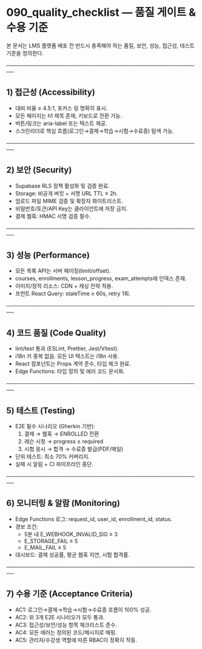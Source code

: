# 090_quality_checklist — 품질 게이트 & 수용 기준

본 문서는 LMS 플랫폼 배포 전 반드시 충족해야 하는 품질, 보안, 성능, 접근성, 테스트 기준을 정의한다.

────────────────────────────────────────────────────
## 1) 접근성 (Accessibility)
- 대비 비율 ≥ 4.5:1, 포커스 링 명확히 표시.
- 모든 페이지는 h1 제목 존재, 키보드로 전환 가능.
- 버튼/링크는 aria-label 또는 텍스트 제공.
- 스크린리더로 핵심 흐름(로그인→결제→학습→시험→수료증) 탐색 가능.

────────────────────────────────────────────────────
## 2) 보안 (Security)
- Supabase RLS 정책 활성화 및 검증 완료.
- Storage: 비공개 버킷 + 서명 URL TTL ≤ 2h.
- 업로드 파일 MIME 검증 및 확장자 화이트리스트.
- 비밀번호/토큰/API Key는 클라이언트에 저장 금지.
- 결제 웹훅: HMAC 서명 검증 필수.

────────────────────────────────────────────────────
## 3) 성능 (Performance)
- 모든 목록 API는 서버 페이징(limit/offset).
- courses, enrollments, lesson_progress, exam_attempts에 인덱스 존재.
- 이미지/정적 리소스: CDN + 캐싱 전략 적용.
- 프런트 React Query: staleTime ≥ 60s, retry 1회.

────────────────────────────────────────────────────
## 4) 코드 품질 (Code Quality)
- lint/test 통과 (ESLint, Prettier, Jest/Vitest).
- i18n 키 중복 없음. 모든 UI 텍스트는 i18n 사용.
- React 컴포넌트는 Props 계약 준수, 타입 체크 완료.
- Edge Functions: 타입 정의 및 에러 코드 문서화.

────────────────────────────────────────────────────
## 5) 테스트 (Testing)
- E2E 필수 시나리오 (Gherkin 기반):
  1) 결제 → 웹훅 → ENROLLED 전환
  2) 레슨 시청 → progress ≥ required
  3) 시험 응시 → 합격 → 수료증 발급(PDF/메일)
- 단위 테스트: 최소 70% 커버리지.
- 실패 시 알림 + CI 파이프라인 중단.

────────────────────────────────────────────────────
## 6) 모니터링 & 알람 (Monitoring)
- Edge Functions 로그: request_id, user_id, enrollment_id, status.
- 경보 조건:
  - 5분 내 E_WEBHOOK_INVALID_SIG ≥ 3
  - E_STORAGE_FAIL ≥ 5
  - E_MAIL_FAIL ≥ 5
- 대시보드: 결제 성공률, 평균 웹훅 지연, 시험 합격률.

────────────────────────────────────────────────────
## 7) 수용 기준 (Acceptance Criteria)
- AC1: 로그인→결제→학습→시험→수료증 흐름이 100% 성공.
- AC2: 위 3개 E2E 시나리오가 모두 통과.
- AC3: 접근성/보안/성능 항목 체크리스트 준수.
- AC4: 모든 에러는 정의된 코드/메시지로 매핑.
- AC5: 관리자/수강생 역할에 따른 RBAC이 정확히 작동.